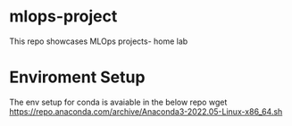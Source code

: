 # mlops-project
This repo showcases MLOps projects- home lab

# Enviroment Setup
The env setup for conda is avaiable in the below repo
wget https://repo.anaconda.com/archive/Anaconda3-2022.05-Linux-x86_64.sh

